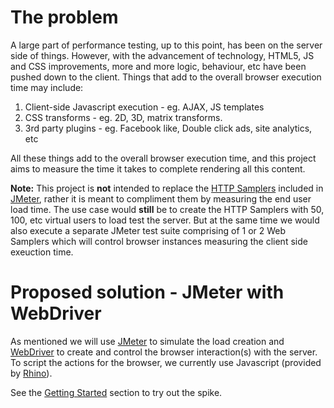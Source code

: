 The problem
===========
A large part of performance testing, up to this point, has been on the server side of things.  However, with the advancement of technology, HTML5, JS and CSS improvements, more and more logic, behaviour, etc have been pushed down to the client.  Things that add to the overall browser execution time may include:

1. Client-side Javascript execution - eg. AJAX, JS templates
1. CSS transforms - eg. 2D, 3D, matrix transforms.
1. 3rd party plugins - eg. Facebook like, Double click ads, site analytics, etc

All these things add to the overall browser execution time, and this project aims to measure the time it takes to complete rendering all this content.  

**Note:** This project is **not** intended to replace the [HTTP Samplers](http://jmeter.apache.org/usermanual/component_reference.html#HTTP_Request) included in [JMeter](http://jmeter.apache.org/), rather it is meant to compliment them by measuring the end user load time.  The use case would **still** be to create the HTTP Samplers with 50, 100, etc virtual users to load test the server.  But at the same time we would also execute a separate JMeter test suite comprising of 1 or 2 Web Samplers which will control browser instances measuring the client side exeuction time.

Proposed  solution - JMeter with WebDriver
==========================================
As mentioned we will use [JMeter](http://jmeter.apache.org) to simulate the load creation and [WebDriver](http://seleniumhq.org) to create and control the browser interaction(s) with the server.  To script the actions for the browser, we currently use Javascript (provided by [Rhino](http://www.mozilla.org/rhino/)).  

See the [Getting Started](https://github.com/cplim/JMeter/wiki/Getting-Started) section to try out the spike.

